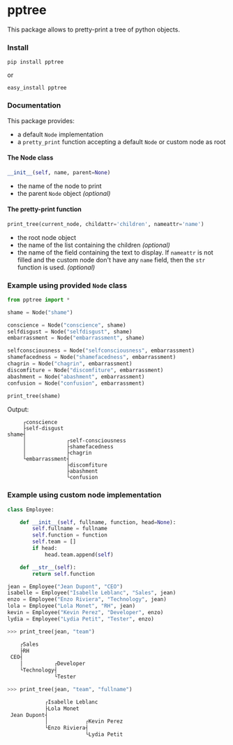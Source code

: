 # pptree
This package allows to pretty-print a tree of python objects.

### Install
```
pip install pptree
```
or
```
easy_install pptree
```

### Documentation
This package provides:
- a default `Node` implementation
- a `pretty_print` function accepting a default `Node` or custom node as root

#### The Node class
```python
__init__(self, name, parent=None)
```
- the name of the node to print
- the parent `Node` object *(optional)*

#### The pretty-print function
```python
print_tree(current_node, childattr='children', nameattr='name')
```

- the root node object
- the name of the list containing the children *(optional)*
- the name of the field containing the text to display. If `nameattr` is not filled and the custom node don't have any `name` field, then the `str` function is used.  *(optional)*

### Example using provided `Node` class
```python
from pptree import *

shame = Node("shame")

conscience = Node("conscience", shame)
selfdisgust = Node("selfdisgust", shame)
embarrassment = Node("embarrassment", shame)

selfconsciousness = Node("selfconsciousness", embarrassment)
shamefacedness = Node("shamefacedness", embarrassment)
chagrin = Node("chagrin", embarrassment)
discomfiture = Node("discomfiture", embarrassment)
abashment = Node("abashment", embarrassment)
confusion = Node("confusion", embarrassment)
  
print_tree(shame)
```
Output:
```
     ┌conscience
     ├self-disgust
shame┤
     │             ┌self-consciousness
     │             ├shamefacedness
     │             ├chagrin
     └embarrassment┤
                   ├discomfiture
                   ├abashment
                   └confusion
```

### Example using custom node implementation
```python
class Employee:

    def __init__(self, fullname, function, head=None):
        self.fullname = fullname
        self.function = function
        self.team = []
        if head:
            head.team.append(self)

    def __str__(self):
        return self.function
```

```python
jean = Employee("Jean Dupont", "CEO")
isabelle = Employee("Isabelle Leblanc", "Sales", jean)
enzo = Employee("Enzo Riviera", "Technology", jean)
lola = Employee("Lola Monet", "RH", jean)
kevin = Employee("Kevin Perez", "Developer", enzo)
lydia = Employee("Lydia Petit", "Tester", enzo)
```
```python
>>> print_tree(jean, "team")

    ┌Sales
    ├RH
 CEO┤
    │          ┌Developer
    └Technology┤
               └Tester

>>> print_tree(jean, "team", "fullname")

            ┌Isabelle Leblanc
            ├Lola Monet
 Jean Dupont┤
            │            ┌Kevin Perez
            └Enzo Riviera┤
                         └Lydia Petit
```
